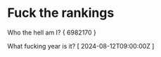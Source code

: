 # Fuck the rankings

Who the hell am I?
{ 6982170 }

What fucking year is it?
[ 2024-08-12T09:00:00Z ]

